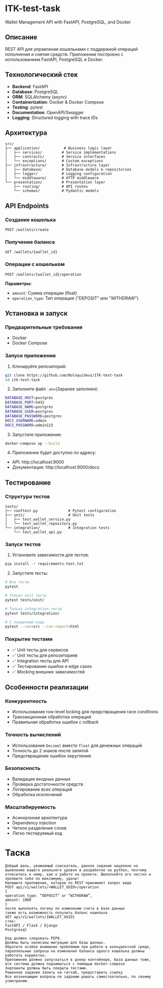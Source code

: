 # ITK-test-task

Wallet Management API with FastAPI, PostgreSQL, and Docker

## Описание

REST API для управления кошельками с поддержкой операций пополнения и снятия средств. Приложение построено с использованием FastAPI, PostgreSQL и Docker.

## Технологический стек

- **Backend**: FastAPI
- **Database**: PostgreSQL
- **ORM**: SQLAlchemy (async)
- **Containerization**: Docker & Docker Compose
- **Testing**: pytest
- **Documentation**: OpenAPI/Swagger
- **Logging**: Structured logging with trace IDs

## Архитектура

```
src/
├── application/           # Business logic layer
│   ├── services/         # Service implementations
│   ├── contracts/        # Service interfaces
│   └── exceptions/       # Custom exceptions
├── infrastructure/       # Infrastructure layer
│   ├── database/         # Database models & repositories
│   ├── logger/           # Logging configuration
│   └── middleware/       # HTTP middleware
└── presentation/         # Presentation layer
    ├── routing/          # API routes
    └── schemas/          # Pydantic models
```

## API Endpoints

### Создание кошелька
```http
POST /wallets/create
```

### Получение баланса
```http
GET /wallets/{wallet_id}
```

### Операции с кошельком
```http
POST /wallets/{wallet_id}/operation
```

**Параметры:**
- `amount`: Сумма операции (float)
- `operation_type`: Тип операции ("DEPOSIT" или "WITHDRAW")

## Установка и запуск

### Предварительные требования
- Docker
- Docker Compose

### Запуск приложения

1. Клонируйте репозиторий:
```bash
git clone https://github.com/Noloquideus/ITK-test-task
cd itk-test-task
```

2. Заполните файл `.env`(Заранее заполнен):

```bash
DATABASE_HOST=postgres
DATABASE_PORT=5432
DATABASE_NAME=postgres
DATABASE_USER=postgres
DATABASE_PASSWORD=postgres
DOCS_USERNAME=admin
DOCS_PASSWORD=admin123
```

3. Запустите приложение:
```bash
docker-compose up --build
```

4. Приложение будет доступно по адресу:
- API: http://localhost:9000
- Документация: http://localhost:9000/docs

## Тестирование

### Структура тестов
```
tests/
├── conftest.py              # Pytest configuration
├── unit/                    # Unit tests
│   ├── test_wallet_service.py
│   └── test_wallet_repository.py
└── integration/             # Integration tests
    └── test_wallet_api.py
```

### Запуск тестов

1. Установите зависимости для тестов:
```bash
pip install -r requirements-test.txt
```

2. Запустите тесты:
```bash
# Все тесты
pytest

# Только unit тесты
pytest tests/unit/

# Только integration тесты
pytest tests/integration/

# С покрытием кода
pytest --cov=src --cov-report=html
```

### Покрытие тестами
- ✅ Unit тесты для сервисов
- ✅ Unit тесты для репозиториев
- ✅ Integration тесты для API
- ✅ Тестирование ошибок и edge cases
- ✅ Mocking внешних зависимостей

## Особенности реализации

### Конкурентность
- Использование row-level locking для предотвращения race conditions
- Транзакционная обработка операций
- Правильная обработка ошибок с rollback

### Точность вычислений
- Использование `Decimal` вместо `float` для денежных операций
- Точность до 2 знаков после запятой
- Предотвращение ошибок округления

### Безопасность
- Валидация входных данных
- Проверка достаточности средств
- Логирование всех операций
- Обработка исключений

### Масштабируемость
- Асинхронная архитектура
- Dependency injection
- Четкое разделение слоев
- Легко тестируемый код


# Таска
```
Добрый день, уважаемый соискатель, данное задание нацелено на выявление вашего реального уровня в разработке на python, поэтому отнеситесь к нему, как к работе на проекте. Выполняйте его честно и проявите себя по максимуму, удачи! 
Напишите приложение, которое по REST принимает запрос вида
POST api/v1/wallets/<WALLET_UUID>/operation
{
operation_type: “DEPOSIT” or “WITHDRAW”,
amount: 1000
}
после выполнять логику по изменению счета в базе данных
также есть возможность получить баланс кошелька
GET api/v1/wallets/{WALLET_UUID}
стек:
FastAPI / Flask / Django
Postgresql

Код должен следовать PEP8.
Должны быть написаны миграции для базы данных.
Обратите особое внимание проблемам при работе в конкурентной среде, параллельные запросы на изменения баланса одного кошелька должны работать корректно.
Приложение должно запускаться в докер контейнере, база данных тоже, вся система должна подниматься с помощью docker-compose
Эндпоинты должны быть покрыты тестами.
Решенное задание залить на гитхаб, предоставить ссылку
Все возникающие вопросы по заданию решать самостоятельно, по своему усмотрению.
```
